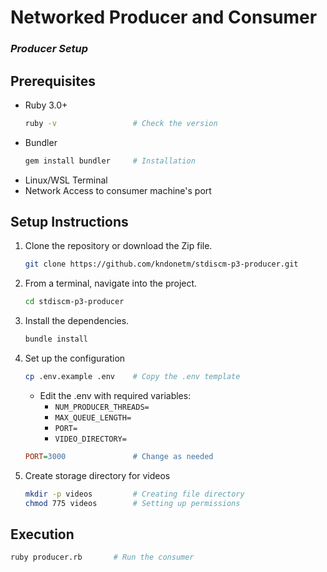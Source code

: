 # Networked Producer and Consumer
### ***Producer Setup***


## Prerequisites
- Ruby 3.0+ 
    ```sh
    ruby -v                 # Check the version
    ```
- Bundler
    ```sh
    gem install bundler     # Installation
    ```
- Linux/WSL Terminal
- Network Access to consumer machine's port

## Setup Instructions
1. Clone the repository or download the Zip file.
    ```sh
    git clone https://github.com/kndonetm/stdiscm-p3-producer.git
    ```
2. From a terminal, navigate into the project.
    ```sh
    cd stdiscm-p3-producer
    ```
3. Install the dependencies.
    ```sh
    bundle install
    ```
4. Set up the configuration
    ```sh
    cp .env.example .env    # Copy the .env template
    ```
    - Edit the .env with required variables:
        - `NUM_PRODUCER_THREADS=`
        - `MAX_QUEUE_LENGTH=`
        - `PORT=`
        - `VIDEO_DIRECTORY=`
    ```ini
    PORT=3000               # Change as needed
    ```
5. Create storage directory for videos
    ```sh
    mkdir -p videos         # Creating file directory
    chmod 775 videos        # Setting up permissions
    ```

## Execution
```sh
ruby producer.rb       # Run the consumer
```
